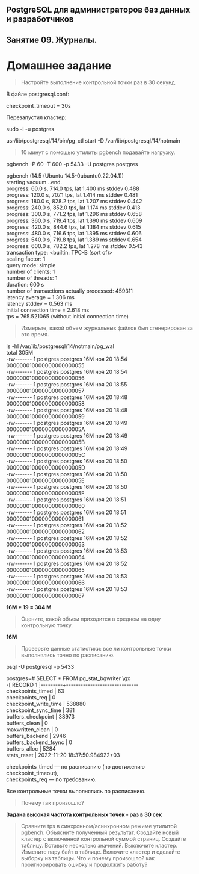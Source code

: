 ## PostgreSQL для администраторов баз данных и разработчиков ##  
## Занятие 09. Журналы. ##  
# Домашнее задание #  

>Настройте выполнение контрольной точки раз в 30 секунд.

В файле postgresql.conf:  

checkpoint_timeout = 30s  

Перезапустил кластер:  

sudo -i -u postgres  

usr/lib/postgresql/14/bin/pg_ctl start -D /var/lib/postgresql/14/notmain  

>10 минут c помощью утилиты pgbench подавайте нагрузку.

pgbench -P 60 -T 600 -p 5433 -U postgres postgres

pgbench (14.5 (Ubuntu 14.5-0ubuntu0.22.04.1))  
starting vacuum...end.  
progress: 60.0 s, 714.0 tps, lat 1.400 ms stddev 0.488  
progress: 120.0 s, 707.1 tps, lat 1.414 ms stddev 0.481  
progress: 180.0 s, 828.2 tps, lat 1.207 ms stddev 0.442  
progress: 240.0 s, 852.0 tps, lat 1.174 ms stddev 0.413  
progress: 300.0 s, 771.2 tps, lat 1.296 ms stddev 0.658  
progress: 360.0 s, 719.4 tps, lat 1.390 ms stddev 0.609  
progress: 420.0 s, 844.6 tps, lat 1.184 ms stddev 0.615  
progress: 480.0 s, 716.6 tps, lat 1.395 ms stddev 0.606  
progress: 540.0 s, 719.8 tps, lat 1.389 ms stddev 0.654  
progress: 600.0 s, 782.2 tps, lat 1.278 ms stddev 0.543  
transaction type: <builtin: TPC-B (sort of)>  
scaling factor: 1  
query mode: simple  
number of clients: 1  
number of threads: 1  
duration: 600 s  
number of transactions actually processed: 459311  
latency average = 1.306 ms  
latency stddev = 0.563 ms  
initial connection time = 2.618 ms  
tps = 765.521065 (without initial connection time)  

>Измерьте, какой объем журнальных файлов был сгенерирован за это время.

ls -hl /var/lib/postgresql/14/notmain/pg_wal  
total 305M  
-rw------- 1 postgres postgres  16M ноя 20 18:54 000000010000000000000055  
-rw------- 1 postgres postgres  16M ноя 20 18:54 000000010000000000000056  
-rw------- 1 postgres postgres  16M ноя 20 18:55 000000010000000000000057  
-rw------- 1 postgres postgres  16M ноя 20 18:48 000000010000000000000058  
-rw------- 1 postgres postgres  16M ноя 20 18:48 000000010000000000000059  
-rw------- 1 postgres postgres  16M ноя 20 18:49 00000001000000000000005A  
-rw------- 1 postgres postgres  16M ноя 20 18:49 00000001000000000000005B  
-rw------- 1 postgres postgres  16M ноя 20 18:49 00000001000000000000005C  
-rw------- 1 postgres postgres  16M ноя 20 18:50 00000001000000000000005D  
-rw------- 1 postgres postgres  16M ноя 20 18:50 00000001000000000000005E  
-rw------- 1 postgres postgres  16M ноя 20 18:50 00000001000000000000005F  
-rw------- 1 postgres postgres  16M ноя 20 18:51 000000010000000000000060  
-rw------- 1 postgres postgres  16M ноя 20 18:51 000000010000000000000061  
-rw------- 1 postgres postgres  16M ноя 20 18:52 000000010000000000000062  
-rw------- 1 postgres postgres  16M ноя 20 18:52 000000010000000000000063  
-rw------- 1 postgres postgres  16M ноя 20 18:53 000000010000000000000064  
-rw------- 1 postgres postgres  16M ноя 20 18:52 000000010000000000000065  
-rw------- 1 postgres postgres  16M ноя 20 18:53 000000010000000000000066  
-rw------- 1 postgres postgres  16M ноя 20 18:53 000000010000000000000067  

**16M * 19 = 304 M**  
 
>Оцените, какой объем приходится в среднем на одну контрольную точку.

**16M**  

>Проверьте данные статистики: все ли контрольные точки выполнялись точно по расписанию.

psql -U postgresql -p 5433

postgres=# SELECT * FROM pg_stat_bgwriter \gx  
-[ RECORD 1 ]---------+------------------------------  
checkpoints_timed     | 63  
checkpoints_req       | 0  
checkpoint_write_time | 538880  
checkpoint_sync_time  | 381  
buffers_checkpoint    | 38973  
buffers_clean         | 0  
maxwritten_clean      | 0  
buffers_backend       | 2946  
buffers_backend_fsync | 0  
buffers_alloc         | 5284  
stats_reset           | 2022-11-20 18:37:50.984922+03  

checkpoints_timed — по расписанию (по достижению checkpoint_timeout),  
checkpoints_req — по требованию.  

Все контрольные точки выполнялись по расписанию.
 
>Почему так произошло?

**Задана высокая частота контрольных точек - раз в 30 сек**  

>Сравните tps в синхронном/асинхронном режиме утилитой pgbench. 
>Объясните полученный результат.
>Создайте новый кластер с включенной контрольной суммой страниц. 
>Создайте таблицу. Вставьте несколько значений. 
>Выключите кластер. Измените пару байт в таблице. 
>Включите кластер и сделайте выборку из таблицы. 
>Что и почему произошло? как проигнорировать ошибку и продолжить работу?
